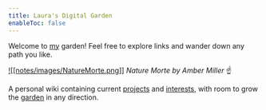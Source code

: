 ```yaml
---
title: Laura's Digital Garden
enableToc: false
---
```


Welcome to [my](notes/basic/Laura.md) garden! Feel free to explore links and wander down any path you like. 

[![[notes/images/NatureMorte.png]]](https://leighmillera.wixsite.com/mysite/current-work?pgid=juy7g6jl-0fa06952-8c4a-4db6-8a5f-5067b2e42819)
*Nature Morte by Amber Miller* ☝️

A personal wiki containing current [projects](notes/RTLSDR/RTL-SDR-Antennna-Design.md) and [interests](notes/aviation/ION%20Propulsion.md), with room to grow the [garden](notes/basic/why-garden.md) in any direction.

